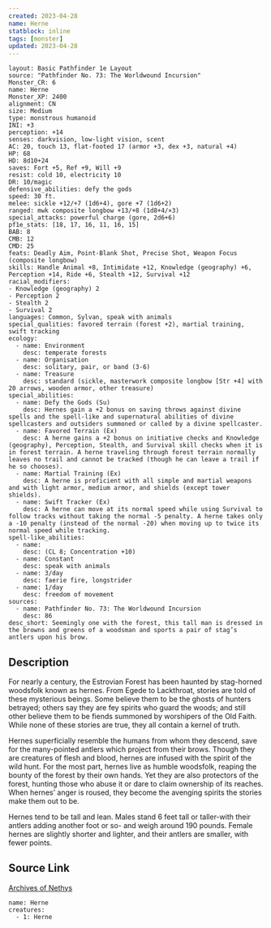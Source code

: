 ```yaml
---
created: 2023-04-28
name: Herne
statblock: inline
tags: [monster]
updated: 2023-04-28
---
```

```statblock
layout: Basic Pathfinder 1e Layout
source: "Pathfinder No. 73: The Worldwound Incursion"
Monster_CR: 6
name: Herne
Monster_XP: 2400
alignment: CN
size: Medium
type: monstrous humanoid
INI: +3
perception: +14
senses: darkvision, low-light vision, scent
AC: 20, touch 13, flat-footed 17 (armor +3, dex +3, natural +4)
HP: 68
HD: 8d10+24
saves: Fort +5, Ref +9, Will +9
resist: cold 10, electricity 10
DR: 10/magic
defensive_abilities: defy the gods
speed: 30 ft.
melee: sickle +12/+7 (1d6+4), gore +7 (1d6+2)
ranged: mwk composite longbow +13/+8 (1d8+4/×3)
special_attacks: powerful charge (gore, 2d6+6)
pf1e_stats: [18, 17, 16, 11, 16, 15]
BAB: 8
CMB: 12
CMD: 25
feats: Deadly Aim, Point-Blank Shot, Precise Shot, Weapon Focus (composite longbow)
skills: Handle Animal +8, Intimidate +12, Knowledge (geography) +6, Perception +14, Ride +6, Stealth +12, Survival +12
racial_modifiers:
- Knowledge (geography) 2
- Perception 2
- Stealth 2
- Survival 2
languages: Common, Sylvan, speak with animals
special_qualities: favored terrain (forest +2), martial training, swift tracking
ecology:
  - name: Environment
    desc: temperate forests
  - name: Organisation
    desc: solitary, pair, or band (3-6)
  - name: Treasure
    desc: standard (sickle, masterwork composite longbow [Str +4] with 20 arrows, wooden armor, other treasure)
special_abilities:
  - name: Defy the Gods (Su)
    desc: Hernes gain a +2 bonus on saving throws against divine spells and the spell-like and supernatural abilities of divine spellcasters and outsiders summoned or called by a divine spellcaster.
  - name: Favored Terrain (Ex)
    desc: A herne gains a +2 bonus on initiative checks and Knowledge (geography), Perception, Stealth, and Survival skill checks when it is in forest terrain. A herne traveling through forest terrain normally leaves no trail and cannot be tracked (though he can leave a trail if he so chooses).
  - name: Martial Training (Ex)
    desc: A herne is proficient with all simple and martial weapons and with light armor, medium armor, and shields (except tower shields).
  - name: Swift Tracker (Ex)
    desc: A herne can move at its normal speed while using Survival to follow tracks without taking the normal -5 penalty. A herne takes only a -10 penalty (instead of the normal -20) when moving up to twice its normal speed while tracking.
spell-like_abilities:
  - name:
    desc: (CL 8; Concentration +10)
  - name: Constant
    desc: speak with animals
  - name: 3/day
    desc: faerie fire, longstrider
  - name: 1/day
    desc: freedom of movement
sources:
  - name: Pathfinder No. 73: The Worldwound Incursion
    desc: 86
desc_short: Seemingly one with the forest, this tall man is dressed in the browns and greens of a woodsman and sports a pair of stag’s antlers upon his brow.
```
## Description
For nearly a century, the Estrovian Forest has been haunted by stag-horned woodsfolk known as hernes. From Egede to Lackthroat, stories are told of these mysterious beings. Some believe them to be the ghosts of hunters betrayed; others say they are fey spirits who guard the woods; and still other believe them to be fiends summoned by worshipers of the Old Faith. While none of these stories are true, they all contain a kernel of truth.

Hernes superficially resemble the humans from whom they descend, save for the many-pointed antlers which project from their brows. Though they are creatures of flesh and blood, hernes are infused with the spirit of the wild hunt. For the most part, hernes live as humble woodsfolk, reaping the bounty of the forest by their own hands. Yet they are also protectors of the forest, hunting those who abuse it or dare to claim ownership of its reaches. When hernes’ anger is roused, they become the avenging spirits the stories make them out to be.

Hernes tend to be tall and lean. Males stand 6 feet tall or taller-with their antlers adding another foot or so- and weigh around 190 pounds. Female hernes are slightly shorter and lighter, and their antlers are smaller, with fewer points.
## Source Link
[Archives of Nethys](https://aonprd.com/MonsterDisplay.aspx?ItemName=Herne)
```encounter-table
name: Herne
creatures:
  - 1: Herne
```
